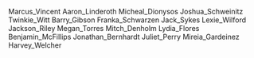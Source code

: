 Marcus_Vincent
Aaron_Linderoth
Micheal_Dionysos
Joshua_Schweinitz
Twinkie_Witt
Barry_Gibson
Franka_Schwarzen
Jack_Sykes
Lexie_Wilford
Jackson_Riley
Megan_Torres
Mitch_Denholm
Lydia_Flores
Benjamin_McFillips
Jonathan_Bernhardt
Juliet_Perry
Mireia_Gardeinez
Harvey_Welcher

